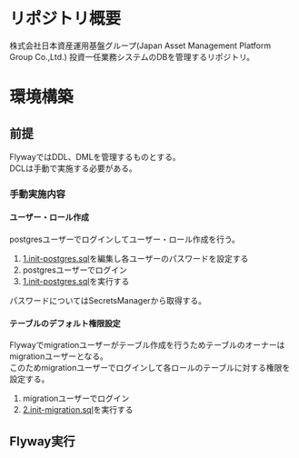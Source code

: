 # リポジトリ概要

株式会社日本資産運用基盤グループ(Japan Asset Management Platform Group Co.,Ltd.) 投資一任業務システムのDBを管理するリポジトリ。

# 環境構築

## 前提

FlywayではDDL、DMLを管理するものとする。  
DCLは手動で実施する必要がある。

### 手動実施内容

#### ユーザー・ロール作成

postgresユーザーでログインしてユーザー・ロール作成を行う。

1. [1.init-postgres.sql](1.init-postgres)を編集し各ユーザーのパスワードを設定する
2. postgresユーザーでログイン
3. [1.init-postgres.sql](1.init-postgres)を実行する

パスワードについてはSecretsManagerから取得する。

#### テーブルのデフォルト権限設定

Flywayでmigrationユーザーがテーブル作成を行うためテーブルのオーナーはmigrationユーザーとなる。  
このためmigrationユーザーでログインして各ロールのテーブルに対する権限を設定する。

1. migrationユーザーでログイン
2. [2.init-migration.sql](2.init-migration.sql)を実行する

## Flyway実行

